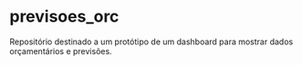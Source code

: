 # previsoes_orc

Repositório destinado a um protótipo de um dashboard para mostrar dados orçamentários e previsões. 
